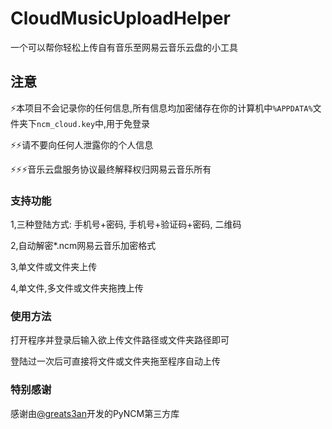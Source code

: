 # CloudMusicUploadHelper
一个可以帮你轻松上传自有音乐至网易云音乐云盘的小工具

## 注意
⚡本项目不会记录你的任何信息,所有信息均加密储存在你的计算机中`%APPDATA%`文件夹下`ncm_cloud.key`中,用于免登录

⚡⚡请不要向任何人泄露你的个人信息

⚡⚡⚡音乐云盘服务协议最终解释权归网易云音乐所有

### 支持功能
1,三种登陆方式: 手机号+密码, 手机号+验证码+密码, 二维码

2,自动解密*.ncm网易云音乐加密格式

3,单文件或文件夹上传

4,单文件,多文件或文件夹拖拽上传

### 使用方法
打开程序并登录后输入欲上传文件路径或文件夹路径即可

登陆过一次后可直接将文件或文件夹拖至程序自动上传

### 特别感谢

感谢由[@greats3an](https://github.com/greats3an/pyncm)开发的PyNCM第三方库